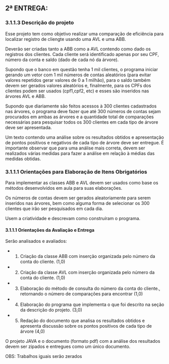 ## 2ª ENTREGA:

### 3.1.1.3 Descrição do projeto

Esse projeto tem como objetivo realizar uma comparação de eficiência para localizar registro de cliengte usando uma AVL e uma ABB.

Deverão ser criadas tanto a ABB como a AVL contendo como dado os registros dos clientes. Cada cliente será identificado apenas por seu CPF, número da conta e saldo
(dado de cada nó da árvore).

Supondo que o banco em questão tenha 1 mil clientes, o programa iniciar gerando um vetor com 1 mil números de contas aleatórios (para evitar valores repetidos gerar
valores de 0 a 1 milhão), para o saldo também devem ser gerados valores aleatórios e, finalmente, para os CPFs dos clientes podem ser usados (cpf1,cpf2, etc) e esses são inseridos nas árvores AVL e ABB.

Supondo que diariamente são feitos acessos à 300 clientes cadastrados nas árvores, o programa deve fazer que até 300 números de contas sejam procurados em ambas as
árvores e a quantidade total de comparações necessárias para pesquisar todos os 300 clientes em cada tipo de árvore deve ser apresentada.

Um texto contendo uma análise sobre os resultados obtidos e apresentação de pontos positivos e negativos de cada tipo de árvore deve ser entregue. É importante observar que para uma análise mais correta, devem ser realizados várias medidas para fazer a análise em relação à médias das medidas obtidas.

### 3.1.1.1 Orientações para Elaboração de Itens Obrigatórios

Para implementar as classes ABB e AVL devem ser usados como base os métodos desenvolvidos em aula para suas elaborações.

Os números de contas devem ser gerados aleatoriamente para serem inseridos nas árvores, bem como alguma forma de selecionar os 300 clientes que irão ser pesquisados
em cada dia.

Usem a criatividade e descrevam como construíram o programa.

#### 3.1.1.1 Orientações da Avaliação e Entrega

Serão analisados e avaliados:

- 1. Criação da classe ABB com inserção organizada pelo número da conta do cliente. (1,0)
- 2. Criação da classe AVL com inserção organizada pelo número da conta do cliente. (1,0)
- 3. Elaboração do método de consulta do número da conta do cliente., retornando o número de comparações para encontrar (1,0)
- 4. Elaboração do programa que implementa o que foi descrito na seção da descrição do projeto. (3,0)
- 5. Redação do documento que analisa os resultados obtidos e apresenta discussão sobre os pontos positivos de cada tipo de árvore (4,0)

O projeto JAVA e o documento (formato pdf) com a análise dos resultados devem ser zipados e entregues como um único documento.

OBS: Trabalhos iguais serão zerados 
